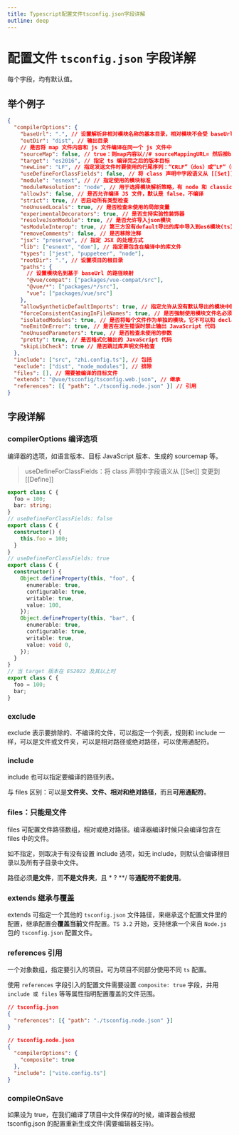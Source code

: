 ```yaml
---
title: Typescript配置文件tsconfig.json字段详解
outline: deep
---
```


# 配置文件 `tsconfig.json` 字段详解

每个字段，均有默认值。

## 举个例子

```json
{
  "compilerOptions": {
    "baseUrl": ".", // 设置解析非相对模块名称的基本目录，相对模块不会受 baseUrl 的影响
    "outDir": "dist", // 输出目录
    // 是否将 map 文件内容和 js 文件编译在同一个 js 文件中
    "sourceMap": false, // true：则map内容以//# sourceMappingURL= 然后接base64字符串插入js文件底部
    "target": "es2016", // 指定 ts 编译完之后的版本目标
    "newLine": "LF", // 指定发送文件时要使用的行尾序列：“CRLF”（dos）或“LF”（unix）
    "useDefineForClassFields": false, // 将 class 声明中字段语义从 [[Set]] 变更到 [[Define]]
    "module": "esnext", // // 指定使用的模块标准
    "moduleResolution": "node", // 用于选择模块解析策略，有 node 和 classic 两种类型
    "allowJs": false, // 是否允许编译 JS 文件，默认是 false，不编译
    "strict": true, // 否启动所有类型检查
    "noUnusedLocals": true, // 是否检查未使用的局部变量
    "experimentalDecorators": true, // 是否支持实验性装饰器
    "resolveJsonModule": true, // 是否允许导入json模块
    "esModuleInterop": true, // 第三方没有default导出的库中导入到es6模块(ts)中
    "removeComments": false, // 是否移除注释
    "jsx": "preserve", // 指定 JSX 的处理方式
    "lib": ["esnext", "dom"], // 指定要包含在编译中的库文件
    "types": ["jest", "puppeteer", "node"],
    "rootDir": ".", // 设置项目的根目录
    "paths": {
      // 设置模块名到基于 baseUrl 的路径映射
      "@vue/compat": ["packages/vue-compat/src"],
      "@vue/*": ["packages/*/src"],
      "vue": ["packages/vue/src"]
    },
    "allowSyntheticDefaultImports": true, // 指定允许从没有默认导出的模块中默认导入
    "forceConsistentCasingInFileNames": true, // 是否强制使用模块文件名必须和文件系统中文件名大小写一致
    "isolatedModules": true, // 是否将每个文件作为单独的模块，它不可以和 declaration 同时设定
    "noEmitOnError": true, // 是否在发生错误时禁止输出 JavaScript 代码
    "noUnusedParameters": true, // 是否检查未使用的参数
    "pretty": true, // 是否格式化输出的 JavaScript 代码
    "skipLibCheck": true // 是否跳过库声明文件检查
  },
  "include": ["src", "zhi.config.ts"], // 包括
  "exclude": ["dist", "node_modules"], // 排除
  "files": [], // 需要被编译的目标文件
  "extends": "@vue/tsconfig/tsconfig.web.json", // 继承
  "references": [{ "path": "./tsconfig.node.json" }] // 引用
}
```

## 字段详解

### compilerOptions 编译选项

编译器的选项，如语言版本、目标 JavaScript 版本、生成的 sourcemap 等。

> useDefineForClassFields：将 class 声明中字段语义从 [[Set]] 变更到 [[Define]]

```ts
export class C {
  foo = 100;
  bar: string;
}
// useDefineForClassFields: false
export class C {
  constructor() {
    this.foo = 100;
  }
}
// useDefineForClassFields: true
export class C {
  constructor() {
    Object.defineProperty(this, "foo", {
      enumerable: true,
      configurable: true,
      writable: true,
      value: 100,
    });
    Object.defineProperty(this, "bar", {
      enumerable: true,
      configurable: true,
      writable: true,
      value: void 0,
    });
  }
}
// 当 target 版本在 ES2022 及其以上时
export class C {
  foo = 100;
  bar;
}
```

### exclude

exclude 表示要排除的、不编译的文件，可以指定一个列表，规则和 include 一样，可以是文件或文件夹，可以是相对路径或绝对路径，可以使用通配符。

### include

include 也可以指定要编译的路径列表。

与 files 区别：可以是**文件夹、文件、相对和绝对路径**，而且**可用通配符**。

### files：只能是文件

files 可配置文件路径数组，相对或绝对路径。编译器编译时候只会编译包含在 files 中的文件。

如不指定，则取决于有没有设置 include 选项，如无 include，则默认会编译根目录以及所有子目录中文件。

路径必须**是文件**，而**不是文件夹**，且 \* ? \*\*/ 等**通配符不能使用**。

### extends 继承与覆盖

extends 可指定一个其他的 `tsconfig.json` 文件路径，来继承这个配置文件里的配置，继承配置会**覆盖当前**文件配置。`TS 3.2` 开始，支持继承一个来自 `Node.js` 包的 `tsconfig.json` 配置文件。

### references 引用

一个对象数组，指定要引入的项目。可为项目不同部分使用不同 `ts` 配置。

使用 `references` 字段引入的配置文件需要设置 `composite: true` 字段，并用 `include 或 files` 等等属性指明配置覆盖的文件范围。

```json
// tsconfig.json
{
  "references": [{ "path": "./tsconfig.node.json" }]
}
```

```json
// tsconfig.node.json
{
  "compilerOptions": {
    "composite": true
  },
  "include": ["vite.config.ts"]
}
```

### compileOnSave

如果设为 true，在我们编译了项目中文件保存的时候，编译器会根据 tsconfig.json 的配置重新生成文件(需要编辑器支持)。

